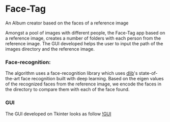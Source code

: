 # Face-Tag
An Album creator based on the faces of a reference image

Amongst a pool of images with different people, the Face-Tag app based on a reference image, creates a number of folders with each person from the reference image. The GUI developed helps the user to input the path of the images directory and the reference image.

### Face-recognition:
The algorithm uses a face-recognition library which uses [dlib](http://dlib.net/)'s state-of-the-art face recognition built with deep learning. Based on the eigen values of the recognized faces from the reference image, we encode the faces in the directory to compare them with each of the face found.

### GUI
The GUI developed on Tkinter looks as follow
[!GUI](https://imgur.com/nTh6Qiq.jpg)
